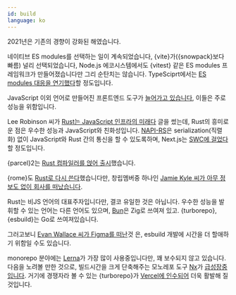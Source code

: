 ```yaml
---
id: build
language: ko
---
```


2021년은 기존의 경향이 강화된 해였습니다.

네이티브 ES modules를 선택하는 일이 계속되었습니다, {vite}가({snowpack}보다 빠름) 널리 선택되었습니다, Node.js 에코시스템에서도 {vitest} 같은 ES modules 프레임워크가 만들어졌습니다만 그리 순탄치는 않습니다.
TypeSciprt에서는 [ES modules 대응을 연기했다](https://devblogs.microsoft.com/typescript/announcing-typescript-4-5/#esm-nodejs)할 정도입니다.

JavaScript 이외 언어로 만들어진 프론트엔드 도구가 [늘어가고 있습니다](https://github.com/RobinCsl/awesome-js-tooling-not-in-js), 이들은 주로 성능을 위함입니다.

Lee Robinson 씨가 [Rust는 JavaScript 인프라의 미래다](https://leerob.io/blog/rust) 글을 썼는데, Rust의 흥미로운 점은 우수한 성능과 JavaScript와 친화성입니다.
[NAPI-RS](https://napi.rs/)은 serialization(직렬화) 없이 JavaScript와 Rust 간의 통신을 할 수 있도록하며, Next.js는 [SWC에 걸었다](https://nextjs.org/blog/next-12#faster-builds-and-fast-refresh-with-rust-compiler) 할 정도입니다.

{parcel}2는 [Rust 컴파일러를 얹어 출시](https://parceljs.org/blog/v2/)했습니다.

{rome}도 [Rust로 다시 쓴다](https://rome.tools/blog/2021/09/21/rome-will-be-rewritten-in-rust)했습니다만, 창립멤버중 하나인 [Jamie Kyle 씨가 아무 정보도 없이 회사를 떠났습니다](https://twitter.com/buildsghost/status/1471523960479121408).

Rust는 비JS 언어의 대표주자입니다만, 결코 유일한 것은 아닙니다.
우수한 성능을 발휘할 수 있는 언어는 다른 언어도 있으며, [Bun](http://bun.sh/)은 Zig로 쓰여져 있고. {turborepo}, {esbuild}는 Go로 쓰여져있습니다.

그러고보니 [Evan Wallace 씨가 Figma를 떠난](https://twitter.com/evanwallace/status/1475685056454836229)것 은, esbuild 개발에 시간을 더 할애하기 위함일 수도 있습니다.

monorepo 분야에는 [Lerna](https://github.com/lerna/lerna)가 가장 많이 사용중입니다만, 꽤 보수되지 않고 있습니다.
다음을 노려볼 만한 것으로, 빌드시간을 크게 단축해주는 모노레포 도구 [Nx](https://nx.dev/)가 [급성장중입니다](https://twitter.com/victorsavkin/status/1476618225551036427).
거기에 경쟁자라 볼 수 있는 {turborepo}가 [Vercel에 인수되어](https://vercel.com/blog/vercel-acquires-turborepo) 더욱 활발해 질 것입니다.